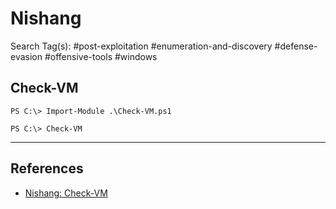 # Nishang

Search Tag(s): #post-exploitation #enumeration-and-discovery #defense-evasion #offensive-tools #windows

## Check-VM

```
PS C:\> Import-Module .\Check-VM.ps1

PS C:\> Check-VM
```

---
## References

- [Nishang: Check-VM](https://github.com/samratashok/nishang/blob/master/Gather/Check-VM.ps1)